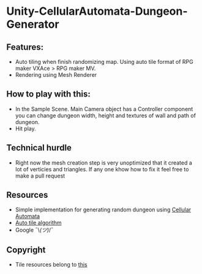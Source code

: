 # Unity-CellularAutomata-Dungeon-Generator

## Features:
- Auto tiling when finish randomizing map. Using auto tile format of RPG maker VXAce > RPG maker MV.
- Rendering using Mesh Renderer

## How to play with this:
- In the Sample Scene. Main Camera object has a Controller component you can change dungeon width, height and textures of wall and path of dungeon.
- Hit play.

## Technical hurdle
- Right now the mesh creation step is very unoptimized that it created a lot of verticies and triangles. If any one khow how to fix it feel free to make a pull request

## Resources
- Simple implementation for generating random dungeon using [Cellular Automata](https://gamedevelopment.tutsplus.com/tutorials/generate-random-cave-levels-using-cellular-automata--gamedev-9664)
- [Auto tile algorithm](http://thepowertobringlight.blogspot.com/2016/11/autotiles-formats-and-algorithms.html)
- Google ¯\\_(ツ)_/¯

## Copyright
- Tile resources belong to [this](https://www.rpgmakerweb.com/company)
